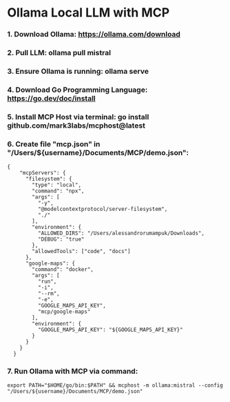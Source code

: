 # Ollama Local LLM with MCP

### 1. Download Ollama: https://ollama.com/download
### 2. Pull LLM: ollama pull mistral
### 3. Ensure Ollama is running: ollama serve
### 4. Download Go Programming Language: https://go.dev/doc/install
### 5. Install MCP Host via terminal: go install github.com/mark3labs/mcphost@latest
### 6. Create file "mcp.json" in "/Users/${username}/Documents/MCP/demo.json":

```
{
    "mcpServers": {
      "filesystem": {
        "type": "local",
        "command": "npx",
        "args": [
          "-y",
          "@modelcontextprotocol/server-filesystem",
          "./"
        ],
        "environment": {
          "ALLOWED_DIRS": "/Users/alessandrorumampuk/Downloads",
          "DEBUG": "true"
        },
        "allowedTools": ["code", "docs"]
      },
      "google-maps": {
        "command": "docker",
        "args": [
          "run",
          "-i",
          "--rm",
          "-e",
          "GOOGLE_MAPS_API_KEY",
          "mcp/google-maps"
        ],
        "environment": {
          "GOOGLE_MAPS_API_KEY": "${GOOGLE_MAPS_API_KEY}"
        }
      }
    }
  }
```

### 7. Run Ollama with MCP via command:

```
export PATH="$HOME/go/bin:$PATH" && mcphost -m ollama:mistral --config "/Users/${username}/Documents/MCP/demo.json"
```
